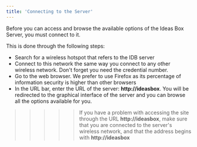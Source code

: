 ```yaml
---
title: 'Connecting to the Server'
---
```


Before you can access and browse the available options of the Ideas Box Server, you must connect to it.

This is done through the following steps:

- Search for a wireless hotspot that refers to the IDB server 
- Connect to this network the same way you connect to any other wireless network.  Don't forget you need the credential number. 
- Go to the web browser. We prefer to use Firefox as its percentage of information security is higher than other browsers
- In the URL bar, enter the URL of the server: **http://ideasbox**. You will be redirected to the graphical interface of the server and you can browse all the options available for you.


>>>>>If you have a problem with accessing the site through the URL **http://ideasbox**, make sure that you are connected to the server's wireless network, and that the address begins with **http://ideasbox**
